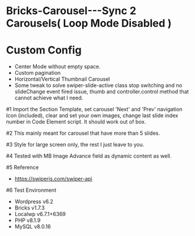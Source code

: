 # Bricks-Carousel---Sync 2 Carousels( Loop Mode Disabled )

# Custom Config
 - Center Mode without empty space.
 - Custom pagination
 - Horizontal/Vertical Thumbnail Carousel
 - Some tweak to solve swiper-slide-active class stop switching and no slideChange event fired issue, thumb and controller.control method that cannot achieve what I need.
 
 #1 Import the Section Template, set carousel 'Next' and 'Prev' navigation Icon (included), clear and set your own images, change last slide index number in Code Element script. It should work out of box.
 
 #2 This mainly meant for carousel that have more than 5 slides. 
 
 #3 Style for large screen only, the rest I just leave to you.
 
 #4 Tested with MB Image Advance field as dynamic content as well.
 
 #5 Reference
  - https://swiperjs.com/swiper-api
 
 #6 Test Environment
  - Wordpress v6.2
  - Bricks v1.7.3
  - Localwp v6.7.1+6369
  - PHP v8.1.9
  - MySQL v8.0.16
